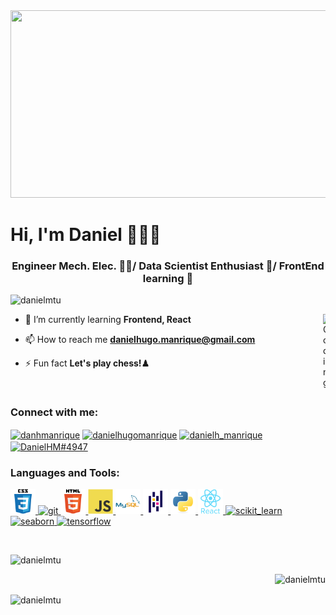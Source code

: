 <img height="300" width="1000" src="https://static.vecteezy.com/system/resources/previews/007/795/845/non_2x/retro-sci-fi-futuristic-background-1980s-and-1990s-style-3d-illustration-digital-landscape-in-a-cyber-world-for-use-as-design-cover-free-vector.jpg" img>

<h1>Hi, I'm Daniel 👋👨‍💻</h1>
<h3 align="center">Engineer Mech. Elec. 👨‍🚀/ Data Scientist Enthusiast 🚀/ FrontEnd learning 🧩</h3>

<p align="left"> <img src="https://komarev.com/ghpvc/?username=danielmtu&label=Profile%20views&color=0e75b6&style=flat" alt="danielmtu" /> </p>
<img align="right" alt="Coding" src="https://media.giphy.com/media/v1.Y2lkPTc5MGI3NjExYzA1MzU0ZmNjOWVlZGVmMjcxOGJmMTcyZjBhZjhjNjhlOTU0OTdlNiZlcD12MV9pbnRlcm5hbF9naWZzX2dpZklkJmN0PWc/YYW0hHizzIOrlhimPG/giphy.gif" width="4
00" frameBorder="0" class="giphy-embed" img>


- 🌱 I’m currently learning **Frontend, React**

- 📫 How to reach me **danielhugo.manrique@gmail.com**

- ⚡ Fun fact **Let's play chess!♟**
<br>
<h3 align="left">Connect with me:</h3>
<p align="left">
<a href="https://linkedin.com/in/danhmanrique" target="blank"><img align="center" src="https://raw.githubusercontent.com/rahuldkjain/github-profile-readme-generator/master/src/images/icons/Social/linked-in-alt.svg" alt="danhmanrique" height="30" width="40" /></a>
<a href="https://kaggle.com/danielhugomanrique" target="blank"><img align="center" src="https://raw.githubusercontent.com/rahuldkjain/github-profile-readme-generator/master/src/images/icons/Social/kaggle.svg" alt="danielhugomanrique" height="30" width="40" /></a>
<a href="https://www.leetcode.com/danielh_manrique" target="blank"><img align="center" src="https://raw.githubusercontent.com/rahuldkjain/github-profile-readme-generator/master/src/images/icons/Social/leet-code.svg" alt="danielh_manrique" height="30" width="40" /></a>
<a href="https://discord.gg/DanielHM#4947" target="blank"><img align="center" src="https://raw.githubusercontent.com/rahuldkjain/github-profile-readme-generator/master/src/images/icons/Social/discord.svg" alt="DanielHM#4947" height="30" width="40" /></a>
</p>

<h3 align="left">Languages and Tools:</h3>
<p align="left"> <a href="https://www.w3schools.com/css/" target="_blank" rel="noreferrer"> <img src="https://raw.githubusercontent.com/devicons/devicon/master/icons/css3/css3-original-wordmark.svg" alt="css3" width="40" height="40"/> </a> <a href="https://git-scm.com/" target="_blank" rel="noreferrer"> <img src="https://www.vectorlogo.zone/logos/git-scm/git-scm-icon.svg" alt="git" width="40" height="40"/> </a> <a href="https://www.w3.org/html/" target="_blank" rel="noreferrer"> <img src="https://raw.githubusercontent.com/devicons/devicon/master/icons/html5/html5-original-wordmark.svg" alt="html5" width="40" height="40"/> </a> <a href="https://developer.mozilla.org/en-US/docs/Web/JavaScript" target="_blank" rel="noreferrer"> <img src="https://raw.githubusercontent.com/devicons/devicon/master/icons/javascript/javascript-original.svg" alt="javascript" width="40" height="40"/> </a> <a href="https://www.mysql.com/" target="_blank" rel="noreferrer"> <img src="https://raw.githubusercontent.com/devicons/devicon/master/icons/mysql/mysql-original-wordmark.svg" alt="mysql" width="40" height="40"/> </a> <a href="https://pandas.pydata.org/" target="_blank" rel="noreferrer"> <img src="https://raw.githubusercontent.com/devicons/devicon/2ae2a900d2f041da66e950e4d48052658d850630/icons/pandas/pandas-original.svg" alt="pandas" width="40" height="40"/> </a> <a href="https://www.python.org" target="_blank" rel="noreferrer"> <img src="https://raw.githubusercontent.com/devicons/devicon/master/icons/python/python-original.svg" alt="python" width="40" height="40"/> </a> <a href="https://reactjs.org/" target="_blank" rel="noreferrer"> <img src="https://raw.githubusercontent.com/devicons/devicon/master/icons/react/react-original-wordmark.svg" alt="react" width="40" height="40"/> </a> <a href="https://scikit-learn.org/" target="_blank" rel="noreferrer"> <img src="https://upload.wikimedia.org/wikipedia/commons/0/05/Scikit_learn_logo_small.svg" alt="scikit_learn" width="40" height="40"/> </a> <a href="https://seaborn.pydata.org/" target="_blank" rel="noreferrer"> <img src="https://seaborn.pydata.org/_images/logo-mark-lightbg.svg" alt="seaborn" width="40" height="40"/> </a> <a href="https://www.tensorflow.org" target="_blank" rel="noreferrer"> <img src="https://www.vectorlogo.zone/logos/tensorflow/tensorflow-icon.svg" alt="tensorflow" width="40" height="40"/> </a> </p>
<br>
<p><img align="left" src="https://github-readme-stats.vercel.app/api/top-langs?username=danielmtu&show_icons=true&locale=en&layout=compact" alt="danielmtu" /></p>

<br>
<p>&nbsp;<img align="right" src="https://github-readme-stats.vercel.app/api?username=danielmtu&show_icons=true&locale=en" alt="danielmtu" /></p>
<p><img align="center" src="https://github-readme-streak-stats.herokuapp.com/?user=danielmtu&" alt="danielmtu" /></p>


